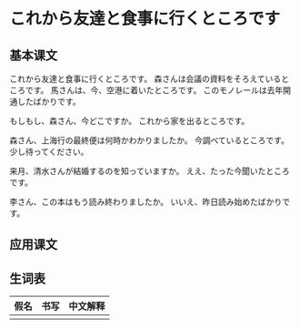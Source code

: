 # これから友達と食事に行くところです

## 基本课文

これから友達と食事に行くところです。
森さんは会議の資料をそろえているところです。
馬さんは、今、空港に着いたところです。
このモノレールは去年開通したばかりです。

もしもし、森さん、今どこですか。
これから家を出るところです。

森さん、上海行の最終便は何時かわかりましたか。
今調べているところです。少し待ってください。

来月、清水さんが結婚するのを知っていますか。
ええ、たった今聞いたところです。

李さん、この本はもう読み終わりましたか。
いいえ、昨日読み始めたばかりです。

## 应用课文

## 生词表

| 假名 | 书写 | 中文解释 |
| ---- | ---- | -------- |
|      |      |          |
